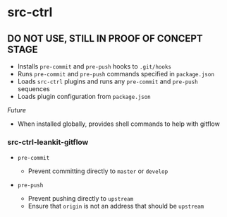 # src-ctrl

## DO NOT USE, STILL IN PROOF OF CONCEPT STAGE

* Installs `pre-commit` and `pre-push` hooks to `.git/hooks`
* Runs `pre-commit` and `pre-push` commands specified in `package.json`
* Loads `src-ctrl` plugins and runs any `pre-commit` and `pre-push` sequences
* Loads plugin configuration from `package.json`

*Future*

* When installed globally, provides shell commands to help with gitflow

### src-ctrl-leankit-gitflow

* `pre-commit`
	* Prevent committing directly to `master` or `develop`

* `pre-push`
	* Prevent pushing directly to `upstream`
	* Ensure that `origin` is not an address that should be `upstream`
